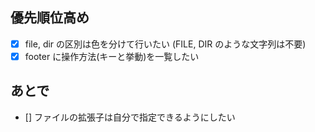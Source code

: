 ## 優先順位高め

- [x] file, dir の区別は色を分けて行いたい (FILE, DIR のような文字列は不要)
- [x] footer に操作方法(キーと挙動)を一覧したい

## あとで

- [] ファイルの拡張子は自分で指定できるようにしたい
